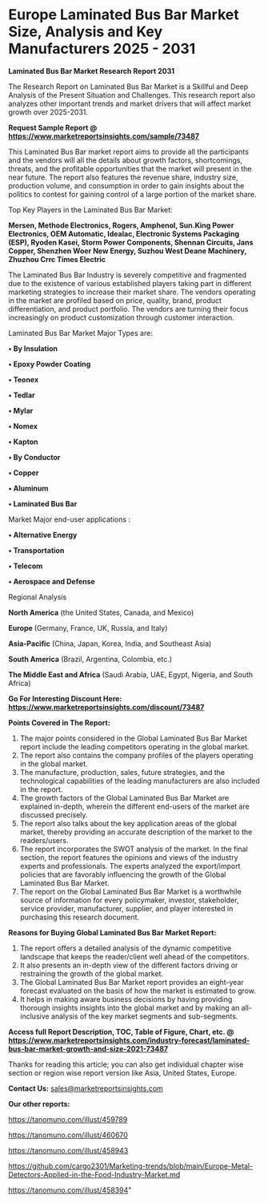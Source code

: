 # Europe Laminated Bus Bar Market Size, Analysis and Key Manufacturers 2025 - 2031

<strong>Laminated Bus Bar Market Research Report 2031</strong>

The Research Report on Laminated Bus Bar Market is a Skillful and Deep Analysis of the Present Situation and Challenges. This research report also analyzes other important trends and market drivers that will affect market growth over 2025-2031.

<strong>Request Sample Report @ <a href=https://www.marketreportsinsights.com/sample/73487>https://www.marketreportsinsights.com/sample/73487</a></strong>

This Laminated Bus Bar market report aims to provide all the participants and the vendors will all the details about growth factors, shortcomings, threats, and the profitable opportunities that the market will present in the near future. The report also features the revenue share, industry size, production volume, and consumption in order to gain insights about the politics to contest for gaining control of a large portion of the market share.

Top Key Players in the Laminated Bus Bar Market:

<strong>Mersen, Methode Electronics, Rogers, Amphenol, Sun.King Power Electronics, OEM Automatic, Idealac, Electronic Systems Packaging (ESP), Ryoden Kasei, Storm Power Components, Shennan Circuits, Jans Copper, Shenzhen Woer New Energy, Suzhou West Deane Machinery, Zhuzhou Crrc Times Electric</strong>

The Laminated Bus Bar Industry is severely competitive and fragmented due to the existence of various established players taking part in different marketing strategies to increase their market share. The vendors operating in the market are profiled based on price, quality, brand, product differentiation, and product portfolio. The vendors are turning their focus increasingly on product customization through customer interaction.

Laminated Bus Bar Market Major Types are:

<strong>• By Insulation

• Epoxy Powder Coating

• Teonex

• Tedlar

• Mylar

• Nomex

• Kapton

• By Conductor

• Copper

• Aluminum

• Laminated Bus Bar</strong>

Market Major end-user applications :

<strong>• Alternative Energy

• Transportation

• Telecom

• Aerospace and Defense</strong>

Regional Analysis

</u><strong><b>North America</b></strong> (the United States, Canada, and Mexico)

<strong><b>Europe </b></strong>(Germany, France, UK, Russia, and Italy)

<strong><b>Asia-Pacific</b></strong> (China, Japan, Korea, India, and Southeast Asia)

<strong><b>South America</b></strong> (Brazil, Argentina, Colombia, etc.)

<strong><b>The Middle East and Africa</b></strong> (Saudi Arabia, UAE, Egypt, Nigeria, and South Africa)

<strong>Go For Interesting Discount Here: <a href=https://www.marketreportsinsights.com/discount/73487>https://www.marketreportsinsights.com/discount/73487</a></strong>

<strong>Points Covered in The Report:</strong>
<ol>
  <li>The major points considered in the Global Laminated Bus Bar Market report include the leading competitors operating in the global market.</li>
  <li>The report also contains the company profiles of the players operating in the global market.</li>
  <li>The manufacture, production, sales, future strategies, and the technological capabilities of the leading manufacturers are also included in the report.</li>
  <li>The growth factors of the Global Laminated Bus Bar Market are explained in-depth, wherein the different end-users of the market are discussed precisely.</li>
  <li>The report also talks about the key application areas of the global market, thereby providing an accurate description of the market to the readers/users.</li>
  <li>The report incorporates the SWOT analysis of the market. In the final section, the report features the opinions and views of the industry experts and professionals. The experts analyzed the export/import policies that are favorably influencing the growth of the Global Laminated Bus Bar Market.</li>
  <li>The report on the Global Laminated Bus Bar Market is a worthwhile source of information for every policymaker, investor, stakeholder, service provider, manufacturer, supplier, and player interested in purchasing this research document.</li>
</ol>
<strong>Reasons for Buying Global Laminated Bus Bar Market Report:</strong>

<ol>
  <li>The report offers a detailed analysis of the dynamic competitive landscape that keeps the reader/client well ahead of the competitors.</li>
  <li>It also presents an in-depth view of the different factors driving or restraining the growth of the global market.</li>
  <li>The Global Laminated Bus Bar Market report provides an eight-year forecast evaluated on the basis of how the market is estimated to grow.</li>
  <li>It helps in making aware business decisions by having providing thorough insights insights into the global market and by making an all-inclusive analysis of the key market segments and sub-segments.</li>
</ol>
<strong>Access full Report Description, TOC, Table of Figure, Chart, etc. @ <a href=https://www.marketreportsinsights.com/industry-forecast/laminated-bus-bar-market-growth-and-size-2021-73487>https://www.marketreportsinsights.com/industry-forecast/laminated-bus-bar-market-growth-and-size-2021-73487</a></strong>


Thanks for reading this article; you can also get individual chapter wise section or region wise report version like Asia, United States, Europe.

<strong>Contact Us:</strong>
sales@marketreportsinsights.com

<strong>Our other reports:</strong>

<a href=https://tanomuno.com/illust/459789>https://tanomuno.com/illust/459789</a>

<a href=https://tanomuno.com/illust/460670>https://tanomuno.com/illust/460670</a>

<a href=https://tanomuno.com/illust/458943>https://tanomuno.com/illust/458943</a>

<a href=https://github.com/cargo2301/Marketing-trends/blob/main/Europe-Metal-Detectors-Applied-in-the-Food-Industry-Market.md>https://github.com/cargo2301/Marketing-trends/blob/main/Europe-Metal-Detectors-Applied-in-the-Food-Industry-Market.md</a>

<a href=https://tanomuno.com/illust/458394>https://tanomuno.com/illust/458394</a>"
